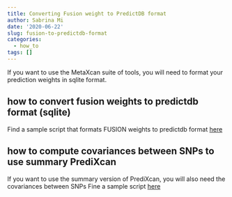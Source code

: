 ```yaml
---
title: Converting Fusion weight to PredictDB format
author: Sabrina Mi
date: '2020-06-22'
slug: fusion-to-predictdb-format
categories:
  - how_to
tags: []
---
```


If you want to use the MetaXcan suite of tools, you will need to format your prediction weights in sqlite format.

## how to convert fusion weights to predictdb format (sqlite)
Find a sample script that formats FUSION weights to predictdb format [here](https://hakyimlab.github.io/psychencode/generate_weights.html)

## how to compute covariances between SNPs to use summary PrediXcan
If you want to use the summary version of PrediXcan, you will also need the covariances between SNPs
Fine a sample script [here](https://hakyimlab.github.io/psychencode/calculate_covariances.html)


